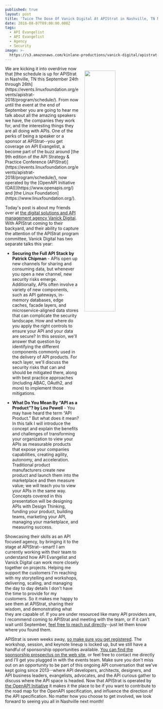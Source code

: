 ```yaml
---
published: true
layout: post
title: 'Twice The Dose Of Vanick Digital At APIStrat in Nashville, TN Next Month'
date: 2018-08-07T09:00:00.000Z
tags:
  - API Evangelist
  - API Evangelist
  - Agency
  - Security
image: >-
  https://s3.amazonaws.com/kinlane-productions/vanick-digital/apistrat-2018-vanick-digital.png
---
```

<p><img src="{{ page.image }}" width="45%" align="right" style="padding: 15px;" /></p>We are kicking it into overdrive now that [the schedule is up for APIStrat in Nashville, TN this September 24th through 26th](https://events.linuxfoundation.org/events/apistrat-2018/program/schedule/). From now until the event at the end of September you are going to hear me talk about all the amazing speakers we have, the companies they work for, and the interesting things they are all doing with APIs. One of the perks of being a speaker or a sponsor at APIStrat--you get coverage on API Evangelist, a become part of the buzz around [the 9th edition of the API Strategy & Practice Conference (APIStrat)](https://events.linuxfoundation.org/events/apistrat-2018/program/schedule/), now operated by the [OpenAPI Initiative (OAI)](https://www.openapis.org/) and [the Linux Foundation](https://www.linuxfoundation.org/).

Today's post is about my friends over at [the digital solutions and API management agency Vanick Digital](https://www.vanick.com/). With APIStrat coming to their backyard, and their ability to capture the attention of the APIStrat program committee, Vanick Digital has two separate talks this year:

- **Securing the Full API Stack by Patrick Chipman** - APIs open up new channels for sharing and consuming data, but whenever you open a new channel, new security risks emerge. Additionally, APIs often involve a variety of new components, such as API gateways, in-memory databases, edge caches, facade layers, and microservice-aligned data stores that can complicate the security landscape. How and where do you apply the right controls to ensure your API and your data are secure? In this session, we'll answer that question by identifying the different components commonly used in the delivery of API products. For each layer, we'll discuss the security risks that can and should be mitigated there, along with best practice approaches (including ABAC, OAuth2, and more) to implement those mitigations.

- **What Do You Mean By “API as a Product”? by Lou Powell** - You may have heard the term “API Product.” But what does it mean? In this talk I will introduce the concept and explain the benefits and challenges of transforming your organization to view your APIs as measurable products that expose your companies capabilities, creating agility, autonomy, and acceleration. Traditional product manufacturers create new product and launch them into the marketplace and then measure value; we will teach you to view your APIs in the same way. Concepts covered in this presentation will be designing APIs with Design Thinking, funding your product, building teams, marketing your API, managing your marketplace, and measuring success.

Showcasing their skills as an API focused agency, by bringing it to the stage at APIStrat--smart! I am currently working with their team to understand how API Evangelist and Vanick Digital can work more closely together on projects. Helping me support the customers I'm reaching with my storytelling and workshops, delivering, scaling, and managing the day to day details I don't have the time to provide for my customers. So it makes me happy to see them at APIStrat, sharing their wisdom, and demonstrating what they are capable of. If you are under resourced like many API providers are, I recommend coming to APIStrat and meeting with the team, or if it can't wait until September, [feel free to reach out directly](https://www.vanick.com/)--just let them know where you found them.

APIStrat is seven weeks away, [so make sure you get registered](https://events.linuxfoundation.org/events/apistrat-2018/attend/register-2/). The workshop, session, and keynote lineup is locked up, but we still have a handful of sponsorship opportunities available. [You can find the sponsorship prospectus on the web site](https://events.linuxfoundation.org/events/apistrat-2018/sponsor/), or feel free to contact me directly and I'll get you plugged in with the events team. Make sure you don't miss out on an opportunity to be part of this ongoing API conversation that we've kept going since 2013--where API developers, architects, designers, and API business leaders, evangelists, advocates, and the API curious gather to discuss where the API space is headed. Now that APIStrat is operated by [the OpenAPI Initiative](https://www.openapis.org/) it makes it the place to be if you want to contribute to the road map for the OpenAPI specification, and influence the direction of the API specification. No matter how you choose to get involved, we look forward to seeing you all in Nashville next month!
